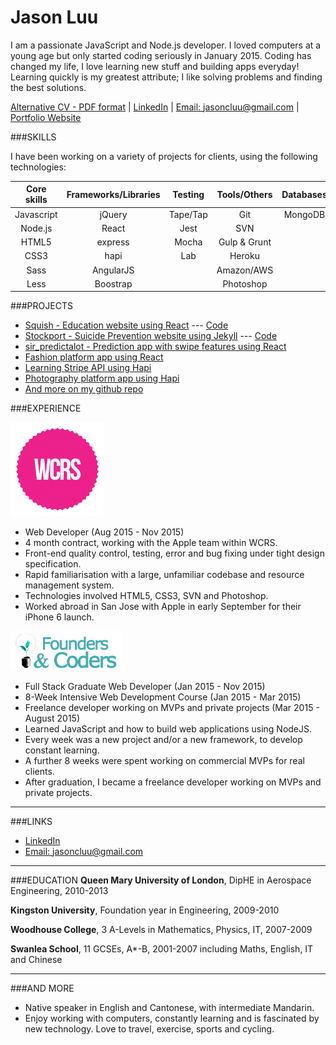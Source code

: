 # Jason Luu

I am a passionate JavaScript and Node.js developer. I loved computers at a young age but only started coding seriously in January 2015. Coding has changed my life, I love learning new stuff and building apps everyday! Learning quickly is my greatest attribute; I like solving problems and finding the best solutions.

[Alternative CV - PDF format](https://github.com/Jasonspd/CV-1/blob/master/jasoncluuCV.pdf) | [LinkedIn](https://uk.linkedin.com/in/jasoncluu) | [Email: jasoncluu@gmail.com](mailto:jasoncluu@gmail.com) | [Portfolio Website](http://jasonspd.github.io/)

###SKILLS

I have been working on a variety of projects for clients, using the following technologies:

| Core skills | Frameworks/Libraries | Testing   | Tools/Others | Databases |
|:-----------:|:--------------------:|:---------:|:------------:|:---------:|
| Javascript  | jQuery               | Tape/Tap  | Git          | MongoDB   |
| Node.js     | React                | Jest      | SVN          |           |
| HTML5       | express              | Mocha     | Gulp & Grunt |           |
| CSS3        | hapi                 | Lab       | Heroku       |           |
| Sass        | AngularJS            |           | Amazon/AWS   |           |
| Less        | Boostrap             |           | Photoshop    |           |

###PROJECTS

- [Squish - Education website using React](http://pajoa.herokuapp.com/) --- [Code](https://github.com/pajoa/pajoa-the-chimp)
- [Stockport - Suicide Prevention website using Jekyll](http://www.stockportsuicideprevention.org.uk/) --- [Code ](https://github.com/stockport/stockport.github.io)
- [sir_predictalot - Prediction app with swipe features using React](https://github.com/the-knights-of-the-reactangular-table/sir_predictalot/tree/development)
- [Fashion platform app using React](https://github.com/TRENDiPEOPLE/trendipeople)
- [Learning Stripe API using Hapi](https://github.com/Jasonspd/CaMunity-MVPweek0)
- [Photography platform app using Hapi](https://github.com/hire-me-im-a-photographer/CaMunity)
- [And more on my github repo](https://github.com/Jasonspd)

###EXPERIENCE

<a href="http://www.wcrs.com/"><img src="https://github.com/Neats29/CV/blob/master/experience/wcrs.png" width="150"></a>

- Web Developer (Aug 2015 - Nov 2015)
- 4 month contract, working with the Apple team within WCRS.
- Front-end quality control, testing, error and bug fixing under tight design specification.
- Rapid familiarisation with a large, unfamiliar codebase and resource management system.
- Technologies involved HTML5, CSS3, SVN and Photoshop.
- Worked abroad in San Jose with Apple in early September for their iPhone 6 launch.


<a href="http://www.foundersandcoders.com/"><img src="https://github.com/Neats29/CV/blob/master/experience/fac.png" width="180"></a>

- Full Stack Graduate Web Developer (Jan 2015 - Nov 2015)
- 8-Week Intensive Web Development Course (Jan 2015 - Mar 2015)
- Freelance developer working on MVPs and private projects (Mar 2015 - August 2015)
- Learned JavaScript and how to build web applications using NodeJS.
- Every week was a new project and/or a new framework, to develop constant learning.
- A further 8 weeks were spent working on commercial MVPs for real clients.
- After graduation, I became a freelance developer working on MVPs and private projects.


--- 

###LINKS

- [LinkedIn](https://uk.linkedin.com/in/jasoncluu)
- [Email: jasoncluu@gmail.com](mailto:jasoncluu@gmail.com)

---

###EDUCATION
**Queen Mary University of London**, DipHE in Aerospace Engineering, 2010-2013

**Kingston University**, Foundation year in Engineering, 2009-2010

**Woodhouse College**, 3 A-Levels in Mathematics, Physics, IT, 2007-2009

**Swanlea School**, 11 GCSEs, A*-B, 2001-2007 including Maths, English, IT and Chinese

---
###AND MORE
- Native speaker in English and Cantonese, with intermediate Mandarin.
- Enjoy working with computers, constantly learning and is fascinated by new technology. Love to travel, exercise, sports and cycling.
